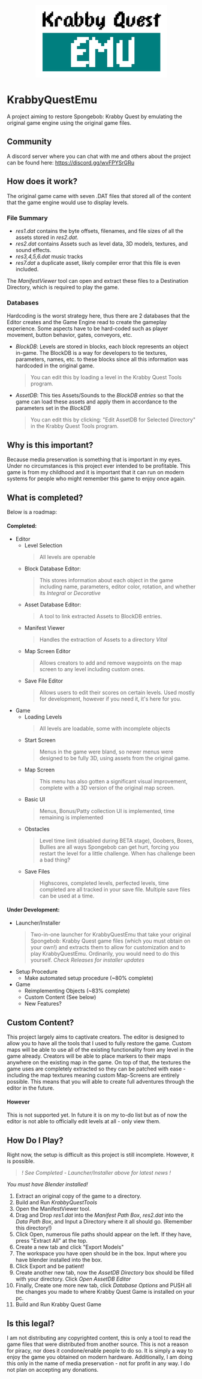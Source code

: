 <p align="center">
  <img src="Krabby Quest Installer/Images/KrabbyQuestEmuBlack.png" width="350" title="KrabbyQuestEmu logo">
</p>

# KrabbyQuestEmu
A project aiming to restore Spongebob: Krabby Quest by emulating the original game engine using the original game files.

## Community
A discord server where you can chat with me and others about the project can be found here: 
https://discord.gg/wvFPYSrGRu

## How does it work?
The original game came with seven .DAT files that stored all of the content that the game engine would use to display levels. 
### File Summary
 - *res1.dat* contains the byte offsets, filenames, and file sizes of all the assets stored in *res2.dat*.
 - *res2.dat* contains Assets such as level data, 3D models, textures, and sound effects.
 - *res3,4,5,6.dat* music tracks
 - *res7.dat* a duplicate asset, likely compiler error that this file is even included.

The *ManifestViewer* tool can open and extract these files to a Destination Directory, which is required to play the game.

### Databases
Hardcoding is the worst strategy here, thus there are 2 databases that the Editor creates and the Game Engine read to create the gameplay experience. 
Some aspects have to be hard-coded such as player movement, button behavior, gates, conveyors, etc. 
- *BlockDB*: Levels are stored in blocks, each block represents an object in-game. The BlockDB is a way for developers to tie textures, parameters, names, etc.
to these blocks since all this information was hardcoded in the original game. 

  > You can edit this by loading a level in the Krabby Quest Tools program.
- *AssetDB*: This ties Assets/Sounds to the *BlockDB entries* so that the game can load these assets and apply them in accordance to the parameters set in the *BlockDB*
  > You can edit this by clicking: "Edit AssetDB for Selected Directory" in the Krabby Quest Tools program.

## Why is this important?
Because media preservation is something that is important in my eyes. Under no circumstances is this project ever intended to be profitable.
This game is from my childhood and it is important that it can run on modern systems for people who might remember this game to enjoy once again.

## What is completed?
Below is a roadmap:

#### Completed:
- Editor
  - Level Selection
    > All levels are openable
  - Block Database Editor: 
    > This stores information about each object in the game including name, parameters, editor color, rotation, and whether its *Integral* or *Decorative*
  - Asset Database Editor: 
    > A tool to link extracted Assets to BlockDB entries.
  - Manifest Viewer
    > Handles the extraction of Assets to a directory *Vital*
  - Map Screen Editor
    > Allows creators to add and remove waypoints on the map screen to any level including custom ones.
  - Save File Editor
    > Allows users to edit their scores on certain levels. Used mostly for development, however if you need it, it's here for you. 
- Game
  - Loading Levels
    > All levels are loadable, some with incomplete objects
  - Start Screen
    > Menus in the game were bland, so newer menus were designed to be fully 3D, using assets from the original game.
  - Map Screen
    > This menu has also gotten a significant visual improvement, complete with a 3D version of the original map screen.
  - Basic UI
    > Menus, Bonus/Patty collection UI is implemented, time remaining is implemented
  - Obstacles
    > Level time limit (disabled during BETA stage), Goobers, Boxes, Bullies are all ways Spongebob can get hurt, forcing you restart the level for a little challenge. When has challenge been a bad thing?
  - Save Files
    > Highscores, completed levels, perfected levels, time completed are all tracked in your save file. Multiple save files can be used at a time.
#### Under Development:
- Launcher/Installer
  > Two-in-one launcher for KrabbyQuestEmu that take your original Spongebob: Krabby Quest game files (which you must obtain on your own!) and extracts them to allow for customization and to play KrabbyQuestEmu. Ordinarily, you would need to do this yourself. *Check Releases for installer updates*
- Setup Procedure
  - Make automated setup procedure (~80% complete)
- Game
  - Reimplementing Objects (~83% complete)  
  - Custom Content (See below)
  - New Features?

## Custom Content?
This project largely aims to captivate creators. The editor is designed to allow you to have all the tools that I used to fully restore the game.
Custom maps will be able to use all of the existing functionality from any level in the game already. 
Creators will be able to place markers to their maps anywhere on the existing map in the game. On top of that,
the textures the game uses are completely extracted so they can be patched with ease - including the map textures meaning custom Map-Screens are 
entirely possible.
This means that you will able to create full adventures through the editor in the future.
#### However
This is not supported yet. In future it is on my to-do list but as of now the editor is not able to officially edit
levels at all - only view them. 

## How Do I Play?
Right now, the setup is difficult as this project is still incomplete. However, it is possible.

  >*! See Completed - Launcher/Installer above for latest news !*

*You must have Blender installed!*
 
 1. Extract an original copy of the game to a directory.
 2. Build and Run *KrabbyQuestTools*
 3. Open the ManifestViewer tool.
 4. Drag and Drop *res1.dat* into the *Manifest Path Box*, *res2.dat* into the *Data Path Box*, and Input a Directory where it all should go. (Remember this directory!)
 5. Click Open, numerous file paths should appear on the left. If they have, press "Extract All" at the top.
 6. Create a new tab and click "Export Models"
 7. The workspace you have open should be in the box. Input where you have blender installed into the box.
 8. Click Export and be patient!
 9. Create another new tab, now the *AssetDB Directory* box should be filled with your directory. Click *Open AssetDB Editor*
 10. Finally, Create one more new tab, click *Database Options* and PUSH all the changes you made to where Krabby Quest Game is installed on your pc.
 11. Build and Run Krabby Quest Game

## Is this legal?
I am not distributing any copyrighted content, this is only a tool to read the game files that were distributed from another source. This is not a reason for piracy, nor does it condone/enable people to do so. It is simply a way to enjoy the game you obtained on modern hardware. 
Additionally, I am doing this only in the name of media preservation - not for profit in any way. I do not plan on accepting any donations.
